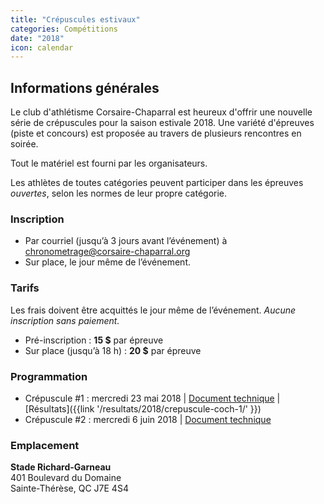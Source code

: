```yaml
---
title: "Crépuscules estivaux"
categories: Compétitions
date: "2018"
icon: calendar
---
```


## Informations générales

Le club d'athlétisme Corsaire-Chaparral est heureux d'offrir une nouvelle série de crépuscules pour la saison estivale 2018. Une variété d'épreuves (piste et concours) est proposée au travers de plusieurs rencontres en soirée.

Tout le matériel est fourni par les organisateurs.

Les athlètes de toutes catégories peuvent participer dans les épreuves _ouvertes_, selon les normes de leur propre catégorie.

### Inscription

* Par courriel (jusqu’à 3 jours avant l’événement) à [chronometrage@corsaire-chaparral.org](mailto:chronometrage@corsaire-chaparral.org)
* Sur place, le jour même de l’événement.

### Tarifs

Les frais doivent être acquittés le jour même de l’événement. _Aucune inscription sans paiement._

* Pré-inscription : **15 $** par épreuve
* Sur place (jusqu’à 18 h) : **20 $** par épreuve

### Programmation

* Crépuscule #1 : mercredi 23 mai 2018
| [Document technique](https://corsaire-chaparral.org/medias/competitions/2018/crepuscule-coch-1.pdf)
| [Résultats]({{link '/resultats/2018/crepuscule-coch-1/' }})
* Crépuscule #2 : mercredi 6 juin 2018 | [Document technique](https://corsaire-chaparral.org/medias/competitions/2018/crepuscule-coch-2.pdf)

### Emplacement

**Stade Richard-Garneau**  
401 Boulevard du Domaine  
Sainte-Thérèse, QC J7E 4S4

